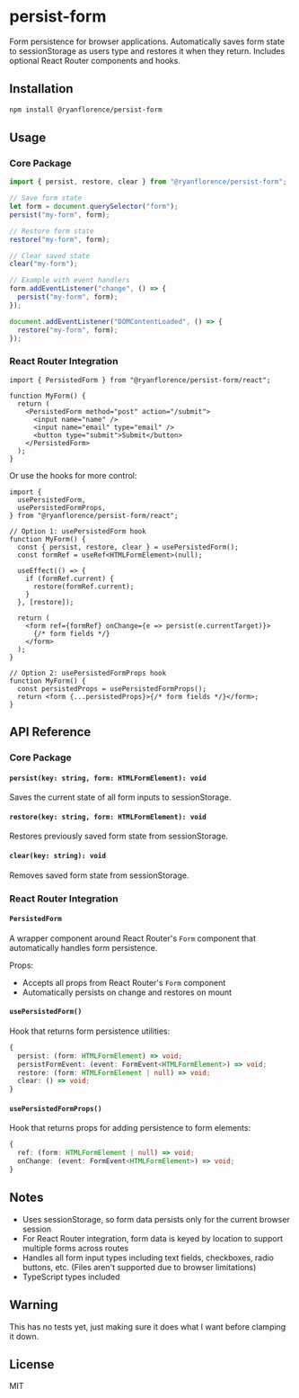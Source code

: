 # persist-form

Form persistence for browser applications. Automatically saves form state to sessionStorage as users type and restores it when they return. Includes optional React Router components and hooks.

## Installation

```bash
npm install @ryanflorence/persist-form
```

## Usage

### Core Package

```ts
import { persist, restore, clear } from "@ryanflorence/persist-form";

// Save form state
let form = document.querySelector("form");
persist("my-form", form);

// Restore form state
restore("my-form", form);

// Clear saved state
clear("my-form");

// Example with event handlers
form.addEventListener("change", () => {
  persist("my-form", form);
});

document.addEventListener("DOMContentLoaded", () => {
  restore("my-form", form);
});
```

### React Router Integration

```tsx
import { PersistedForm } from "@ryanflorence/persist-form/react";

function MyForm() {
  return (
    <PersistedForm method="post" action="/submit">
      <input name="name" />
      <input name="email" type="email" />
      <button type="submit">Submit</button>
    </PersistedForm>
  );
}
```

Or use the hooks for more control:

```tsx
import {
  usePersistedForm,
  usePersistedFormProps,
} from "@ryanflorence/persist-form/react";

// Option 1: usePersistedForm hook
function MyForm() {
  const { persist, restore, clear } = usePersistedForm();
  const formRef = useRef<HTMLFormElement>(null);

  useEffect(() => {
    if (formRef.current) {
      restore(formRef.current);
    }
  }, [restore]);

  return (
    <form ref={formRef} onChange={e => persist(e.currentTarget)}>
      {/* form fields */}
    </form>
  );
}

// Option 2: usePersistedFormProps hook
function MyForm() {
  const persistedProps = usePersistedFormProps();
  return <form {...persistedProps}>{/* form fields */}</form>;
}
```

## API Reference

### Core Package

#### `persist(key: string, form: HTMLFormElement): void`

Saves the current state of all form inputs to sessionStorage.

#### `restore(key: string, form: HTMLFormElement): void`

Restores previously saved form state from sessionStorage.

#### `clear(key: string): void`

Removes saved form state from sessionStorage.

### React Router Integration

#### `PersistedForm`

A wrapper component around React Router's `Form` component that automatically handles form persistence.

Props:

- Accepts all props from React Router's `Form` component
- Automatically persists on change and restores on mount

#### `usePersistedForm()`

Hook that returns form persistence utilities:

```ts
{
  persist: (form: HTMLFormElement) => void;
  persistFormEvent: (event: FormEvent<HTMLFormElement>) => void;
  restore: (form: HTMLFormElement | null) => void;
  clear: () => void;
}
```

#### `usePersistedFormProps()`

Hook that returns props for adding persistence to form elements:

```ts
{
  ref: (form: HTMLFormElement | null) => void;
  onChange: (event: FormEvent<HTMLFormElement>) => void;
}
```

## Notes

- Uses sessionStorage, so form data persists only for the current browser session
- For React Router integration, form data is keyed by location to support multiple forms across routes
- Handles all form input types including text fields, checkboxes, radio buttons, etc. (Files aren't supported due to browser limitations)
- TypeScript types included

## Warning

This has no tests yet, just making sure it does what I want before clamping it down.

## License

MIT

